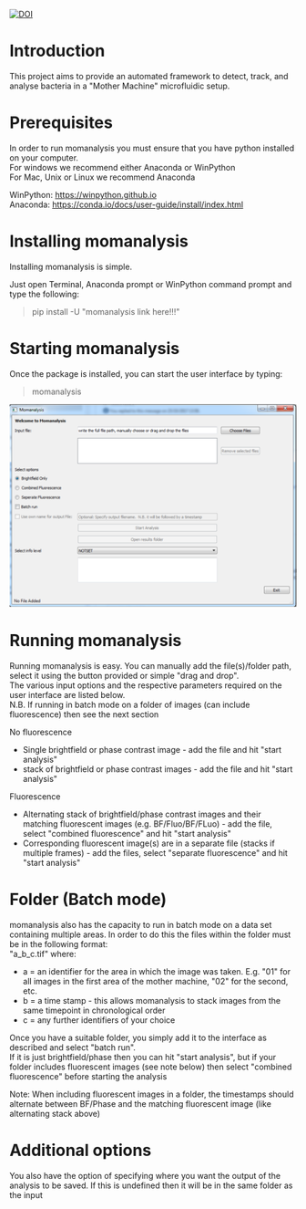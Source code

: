[![DOI](https://zenodo.org/badge/109839180.svg)](https://zenodo.org/badge/latestdoi/109839180)


# Introduction 

This project aims to provide an automated framework to detect, track, and analyse bacteria in a "Mother Machine" microfluidic setup.

# Prerequisites
In order to run momanalysis you must ensure that you have python installed on your computer.  
For windows we recommend either Anaconda or WinPython  
For Mac, Unix or Linux we recommend Anaconda  

WinPython:  https://winpython.github.io  
Anaconda:   https://conda.io/docs/user-guide/install/index.html

# Installing momanalysis

Installing momanalysis is simple. 

Just open Terminal, Anaconda prompt or WinPython command prompt and type the following:

> pip install -U "momanalysis link here!!!"

# Starting momanalysis

Once the package is installed, you can start the user interface by typing:

> momanalysis 

![Alt text](/docs/momanalysis_gui.png "User Interface")

# Running momanalysis

Running momanalysis is easy. You can manually add the file(s)/folder path, select it using the button provided or simple "drag and drop".  
The various input options and the respective parameters required on the user interface are listed below.  
N.B. If running in batch mode on a folder of images (can include fluorescence) then see the next section

No fluorescence  
* Single brightfield or phase contrast image - add the file and hit "start analysis"
* stack of brightfield or phase contrast images - add the file and hit "start analysis"

Fluorescence  
* Alternating stack of brightfield/phase contrast images and their matching fluorescent images (e.g. BF/Fluo/BF/FLuo) - add the file, select "combined fluorescence" and hit "start analysis"
* Corresponding fluorescent image(s) are in a separate file (stacks if multiple frames) - add the files, select "separate fluorescence" and hit "start analysis"

# Folder (Batch mode)
momanalysis also has the capacity to run in batch mode on a data set containing multiple areas. In order to do this the files within the folder must be in the following format:  
"a_b_c.tif" where:
* a = an identifier for the area in which the image was taken. E.g. "01" for all images in the first area of the mother machine, "02" for the second, etc.
* b = a time stamp - this allows momanalysis to stack images from the same timepoint in chronological order
* c = any further identifiers of your choice

Once you have a suitable folder, you simply add it to the interface as described and select "batch run".  
If it is just brightfield/phase then you can hit "start analysis", but if your folder includes fluorescent images (see note below) then select "combined fluorescence" before starting the analysis  
  
Note: When including fluorescent images in a folder, the timestamps should alternate between BF/Phase and the matching fluorescent image (like alternating stack above)

# Additional options
You also have the  option of specifying where you want the output of the analysis to be saved. If this is undefined then it will be in the same folder as the input
